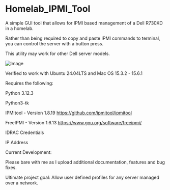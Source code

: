 # Homelab_IPMI_Tool
A simple GUI tool that allows for IPMI based management of a Dell R730XD in a homelab. 

Rather than being required to copy and paste IPMI commands to terminal, you can control the server with a button press.

This utility may work for other Dell server models. 

![Image](https://github.com/user-attachments/assets/1aab9510-3c8d-4770-acc5-3228ecf5c5cb)

Verified to work with Ubuntu 24.04LTS and Mac OS 15.3.2 - 15.6.1

Requires the following:

Python 3.12.3

Python3-tk

IPMItool - Version 1.8.19
https://github.com/ipmitool/ipmitool

FreeIPMI - Version 1.6.13
https://www.gnu.org/software/freeipmi/

IDRAC Credentials

IP Address


Current Development:


Please bare with me as I upload additional documentation, features and bug fixes. 

Ultimate project goal: Allow user defined profiles for any server managed over a network. 

